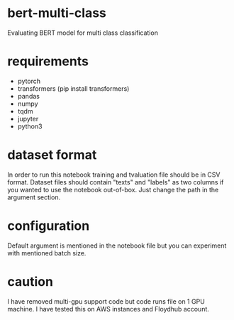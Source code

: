 # bert-multi-class
Evaluating BERT model for multi class classification

# requirements
 - pytorch
 - transformers (pip install transformers)
 - pandas
 - numpy
 - tqdm
 - jupyter
 - python3
 
# dataset format
In order to run this notebook training and tvaluation file should be in CSV format. Dataset files should contain "texts" and "labels" as two columns if you wanted to use the notebook out-of-box. Just change the path in the argument section.

# configuration
Default argument is mentioned in the notebook file but you can experiment with mentioned batch size. 

# caution
I have removed multi-gpu support code but code runs file on 1 GPU machine. I have tested this on AWS instances and Floydhub account.
